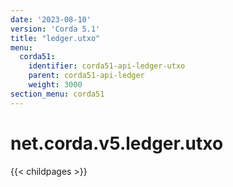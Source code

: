 ```yaml
---
date: '2023-08-10'
version: 'Corda 5.1'
title: "ledger.utxo"
menu:
  corda51:
    identifier: corda51-api-ledger-utxo
    parent: corda51-api-ledger
    weight: 3000
section_menu: corda51
---
```


# net.corda.v5.ledger.utxo

{{< childpages >}}
